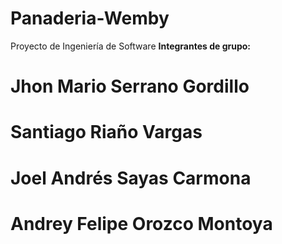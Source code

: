 # Panaderia-Wemby

Proyecto de Ingeniería de Software
<b>Integrantes de grupo:</b>
# Jhon Mario Serrano Gordillo
# Santiago Riaño Vargas
# Joel Andrés Sayas Carmona
# Andrey Felipe Orozco Montoya
